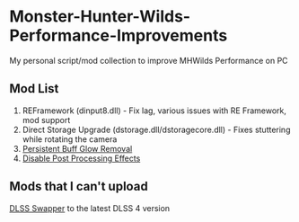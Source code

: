 # Monster-Hunter-Wilds-Performance-Improvements
My personal script/mod collection to improve MHWilds Performance on PC

## Mod List

1. REFramework (dinput8.dll) - Fix lag, various issues with RE Framework, mod support
2. Direct Storage Upgrade (dstorage.dll/dstoragecore.dll) - Fixes stuttering while rotating the camera
3. [Persistent Buff Glow Removal](https://www.nexusmods.com/monsterhunterwilds/mods/141)
4. [Disable Post Processing Effects](https://www.nexusmods.com/monsterhunterwilds/mods/221)

## Mods that I can't upload

[DLSS Swapper](https://github.com/beeradmoore/dlss-swapper) to the latest DLSS 4 version